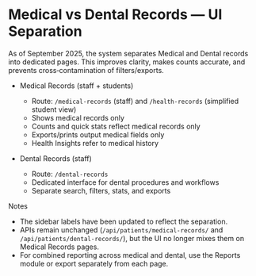 # Medical vs Dental Records — UI Separation

As of September 2025, the system separates Medical and Dental records into dedicated pages. This improves clarity, makes counts accurate, and prevents cross‑contamination of filters/exports.

- Medical Records (staff + students)
  - Route: `/medical-records` (staff) and `/health-records` (simplified student view)
  - Shows medical records only
  - Counts and quick stats reflect medical records only
  - Exports/prints output medical fields only
  - Health Insights refer to medical history

- Dental Records (staff)
  - Route: `/dental-records`
  - Dedicated interface for dental procedures and workflows
  - Separate search, filters, stats, and exports

Notes
- The sidebar labels have been updated to reflect the separation.
- APIs remain unchanged (`/api/patients/medical-records/` and `/api/patients/dental-records/`), but the UI no longer mixes them on Medical Records pages.
- For combined reporting across medical and dental, use the Reports module or export separately from each page.
